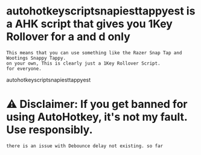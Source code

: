 # autohotkeyscriptsnapiesttappyest is a AHK script that gives you 1Key Rollover for a and d only
```
This means that you can use something like the Razer Snap Tap and Wootings Snappy Tappy. 
on your own, This is clearly just a 1Key Rollover Script.
for everyone.
```
autohotkeyscriptsnapiesttappyest

# ⚠️ Disclaimer: If you get banned for using AutoHotkey, it's not my fault. Use responsibly.
```
there is an issue with Debounce delay not existing. so far
```
